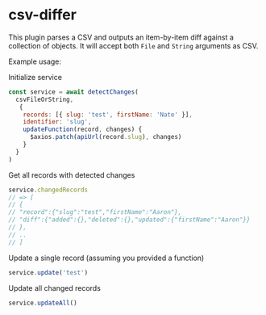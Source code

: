 # csv-differ

This plugin parses a CSV and outputs an item-by-item diff against a collection of objects.
It will accept both `File` and `String` arguments as CSV.

Example usage:

Initialize service
```javascript
const service = await detectChanges(
  csvFileOrString,
   {
    records: [{ slug: 'test', firstName: 'Nate' }],
    identifier: 'slug',
    updateFunction(record, changes) {
      $axios.patch(apiUrl(record.slug), changes)
    }
  }
)
```

Get all records with detected changes
```javascript
service.changedRecords
// => [
// {
// "record":{"slug":"test","firstName":"Aaron"},
// "diff":{"added":{},"deleted":{},"updated":{"firstName":"Aaron"}}
// },
// ..
// ]
```


Update a single record (assuming you provided a function)
```javascript
service.update('test')
```

Update all changed records
```javascript
service.updateAll()
```
